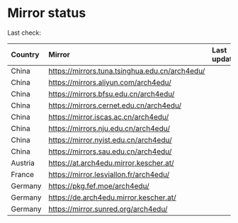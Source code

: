 <script src="./time.js"></script>
# Mirror status
Last check: <script type="text/javascript">localize(1707498926.766062);</script>

|Country|Mirror|Last update|
|:------|:-----|:----------|
|China|https://mirrors.tuna.tsinghua.edu.cn/arch4edu/|<script type="text/javascript">localize(1707460420);</script>|
|China|https://mirrors.aliyun.com/arch4edu/|<script type="text/javascript">localize(1707460420);</script>|
|China|https://mirrors.bfsu.edu.cn/arch4edu/|<script type="text/javascript">localize(1707460420);</script>|
|China|https://mirrors.cernet.edu.cn/arch4edu/|<script type="text/javascript">localize(1707460420);</script>|
|China|https://mirror.iscas.ac.cn/arch4edu/|<script type="text/javascript">localize(1707460420);</script>|
|China|https://mirrors.nju.edu.cn/arch4edu/|<script type="text/javascript">localize(1707417079);</script>|
|China|https://mirror.nyist.edu.cn/arch4edu/|<script type="text/javascript">localize(1707460420);</script>|
|China|https://mirrors.sau.edu.cn/arch4edu/|<script type="text/javascript">localize(1707460420);</script>|
|Austria|https://at.arch4edu.mirror.kescher.at/|<script type="text/javascript">localize(1707460420);</script>|
|France|https://mirror.lesviallon.fr/arch4edu/|<script type="text/javascript">localize(1707460420);</script>|
|Germany|https://pkg.fef.moe/arch4edu/|<script type="text/javascript">localize(1707460420);</script>|
|Germany|https://de.arch4edu.mirror.kescher.at/|<script type="text/javascript">localize(1707460420);</script>|
|Germany|https://mirror.sunred.org/arch4edu/|<script type="text/javascript">localize(1707460420);</script>|

<script src="./tablefilter/tablefilter.js"></script>
<script src="./table.js"></script>
